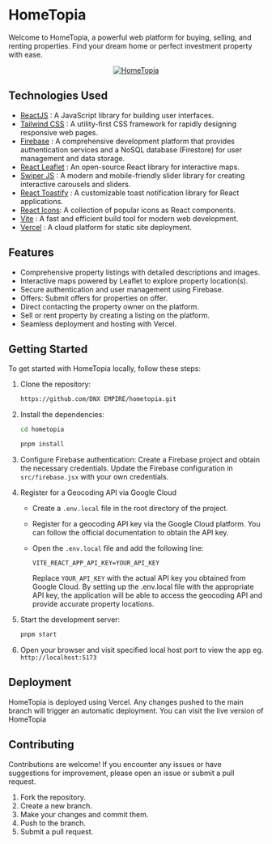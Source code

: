 # HomeTopia

Welcome to HomeTopia, a powerful web platform for buying, selling, and renting properties. Find your dream home or perfect investment property with ease.
<div align="center">
<a href="https://hometopia.vercel.app/">
   
![HomeTopia](https://gatere.vercel.app/img/projects/projects_post_8.png)

</a>
</div>


## Technologies Used

- [ReactJS](https://react.dev/) : A JavaScript library for building user interfaces.
- [Tailwind CSS](https://tailwindcss.com/) : A utility-first CSS framework for rapidly designing responsive web pages.
- [Firebase](https://firebase.google.com/) : A comprehensive development platform that provides authentication services and a NoSQL database (Firestore) for user management and data storage.
- [React Leaflet](https://react-leaflet.js.org/) : An open-source React library for interactive maps.
- [Swiper JS](https://swiperjs.com/) : A modern and mobile-friendly slider library for creating interactive carousels and sliders.
- [React Toastify](https://fkhadra.github.io/react-toastify/introduction/) : A customizable toast notification library for React applications.
- [React Icons](https://react-icons.github.io/react-icons/): A collection of popular icons as React components.
- [Vite](https://vitejs.dev/) : A fast and efficient build tool for modern web development.
- [Vercel](https://vercel.com/) : A cloud platform for static site deployment.

## Features

- Comprehensive property listings with detailed descriptions and images.
- Interactive maps powered by Leaflet to explore property location(s).
- Secure authentication and user management using Firebase.
- Offers: Submit offers for properties on offer.
- Direct contacting the property owner on the platform.
- Sell or rent property by creating a listing on the platform.
- Seamless deployment and hosting with Vercel.

## Getting Started

To get started with HomeTopia locally, follow these steps:

1. Clone the repository:
   ```bash
   https://github.com/DNX EMPIRE/hometopia.git
   ```
   
2. Install the dependencies:
   ```bash
   cd hometopia
   ```
   ```bash
   pnpm install
   ```
   
3. Configure Firebase authentication:
   Create a Firebase project and obtain the necessary credentials.
   Update the Firebase configuration in `src/firebase.jsx` with your own credentials.
   
4.  Register for a Geocoding API via Google Cloud
    - Create a `.env.local` file in the root directory of the project.
    - Register for a geocoding API key via the Google Cloud platform. You can follow the official documentation to obtain the API key.
    - Open the `.env.local` file and add the following line:
    
      ```env
      VITE_REACT_APP_API_KEY=YOUR_API_KEY
      ```
      Replace `YOUR_API_KEY` with the actual API key you obtained from Google Cloud. By setting up the .env.local file with the appropriate API key, the application will be able to access the geocoding API and provide accurate property locations.
   
5. Start the development server:

   ```javascript
   pnpm start
   ```

6. Open your browser and visit specified local host port to view the app eg. `http://localhost:5173`


## Deployment
HomeTopia is deployed using Vercel. Any changes pushed to the main branch will trigger an automatic deployment.
You can visit the live version of HomeTopia 

## Contributing
Contributions are welcome! If you encounter any issues or have suggestions for improvement, please open an issue or submit a pull request.
1. Fork the repository.
2. Create a new branch.
3. Make your changes and commit them.
4. Push to the branch.
5. Submit a pull request.
